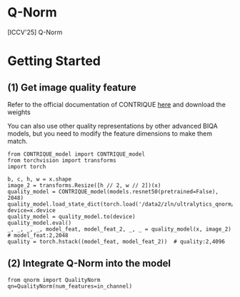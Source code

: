 # Q-Norm
[ICCV'25] Q-Norm
# Getting Started

## (1) Get image quality feature

Refer to the official documentation of CONTRIQUE [here](https://github.com/pavancm/CONTRIQUE) and download the weights

You can also use other quality representations by other advanced BIQA models, but you need to modify the feature dimensions to make them match.

```
from CONTRIQUE_model import CONTRIQUE_model
from torchvision import transforms
import torch

b, c, h, w = x.shape
image_2 = transforms.Resize([h // 2, w // 2])(x)
quality_model = CONTRIQUE_model(models.resnet50(pretrained=False), 2048)
quality_model.load_state_dict(torch.load('/data2/zln/ultralytics_qnorm/qNorm/CONTRIQUE_checkpoint25.tar'))
device=x.device
quality_model = quality_model.to(device)
quality_model.eval()
_, _, _, _, model_feat, model_feat_2, _, _ = quality_model(x, image_2)  # model_feat:2,2048
quality = torch.hstack((model_feat, model_feat_2))  # quality:2,4096
```

## (2) Integrate Q-Norm into the model

```
from qnorm import QualityNorm
qn=QualityNorm(num_features=in_channel)
```

